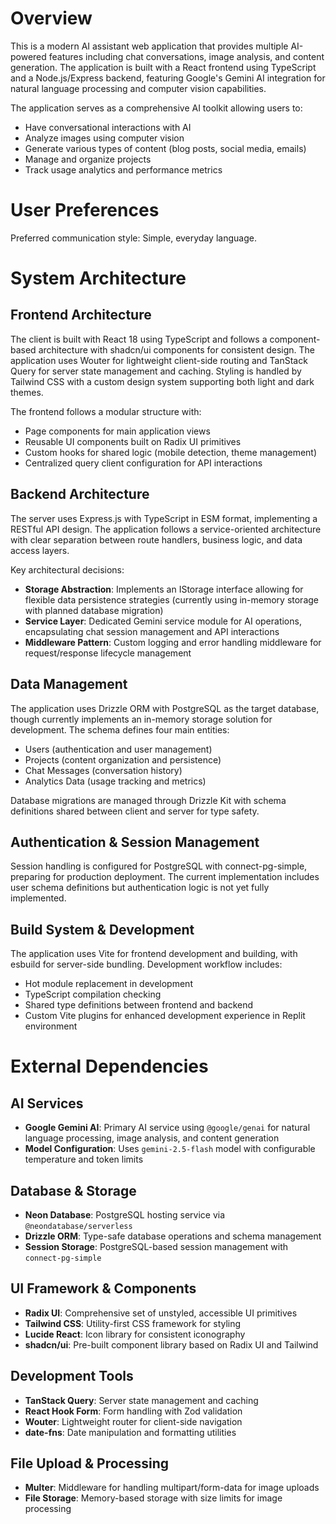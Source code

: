 # Overview

This is a modern AI assistant web application that provides multiple AI-powered features including chat conversations, image analysis, and content generation. The application is built with a React frontend using TypeScript and a Node.js/Express backend, featuring Google's Gemini AI integration for natural language processing and computer vision capabilities.

The application serves as a comprehensive AI toolkit allowing users to:
- Have conversational interactions with AI
- Analyze images using computer vision
- Generate various types of content (blog posts, social media, emails)
- Manage and organize projects
- Track usage analytics and performance metrics

# User Preferences

Preferred communication style: Simple, everyday language.

# System Architecture

## Frontend Architecture
The client is built with React 18 using TypeScript and follows a component-based architecture with shadcn/ui components for consistent design. The application uses Wouter for lightweight client-side routing and TanStack Query for server state management and caching. Styling is handled by Tailwind CSS with a custom design system supporting both light and dark themes.

The frontend follows a modular structure with:
- Page components for main application views
- Reusable UI components built on Radix UI primitives
- Custom hooks for shared logic (mobile detection, theme management)
- Centralized query client configuration for API interactions

## Backend Architecture
The server uses Express.js with TypeScript in ESM format, implementing a RESTful API design. The application follows a service-oriented architecture with clear separation between route handlers, business logic, and data access layers.

Key architectural decisions:
- **Storage Abstraction**: Implements an IStorage interface allowing for flexible data persistence strategies (currently using in-memory storage with planned database migration)
- **Service Layer**: Dedicated Gemini service module for AI operations, encapsulating chat session management and API interactions
- **Middleware Pattern**: Custom logging and error handling middleware for request/response lifecycle management

## Data Management
The application uses Drizzle ORM with PostgreSQL as the target database, though currently implements an in-memory storage solution for development. The schema defines four main entities:
- Users (authentication and user management)
- Projects (content organization and persistence)
- Chat Messages (conversation history)
- Analytics Data (usage tracking and metrics)

Database migrations are managed through Drizzle Kit with schema definitions shared between client and server for type safety.

## Authentication & Session Management
Session handling is configured for PostgreSQL with connect-pg-simple, preparing for production deployment. The current implementation includes user schema definitions but authentication logic is not yet fully implemented.

## Build System & Development
The application uses Vite for frontend development and building, with esbuild for server-side bundling. Development workflow includes:
- Hot module replacement in development
- TypeScript compilation checking
- Shared type definitions between frontend and backend
- Custom Vite plugins for enhanced development experience in Replit environment

# External Dependencies

## AI Services
- **Google Gemini AI**: Primary AI service using `@google/genai` for natural language processing, image analysis, and content generation
- **Model Configuration**: Uses `gemini-2.5-flash` model with configurable temperature and token limits

## Database & Storage
- **Neon Database**: PostgreSQL hosting service via `@neondatabase/serverless`
- **Drizzle ORM**: Type-safe database operations and schema management
- **Session Storage**: PostgreSQL-based session management with `connect-pg-simple`

## UI Framework & Components
- **Radix UI**: Comprehensive set of unstyled, accessible UI primitives
- **Tailwind CSS**: Utility-first CSS framework for styling
- **Lucide React**: Icon library for consistent iconography
- **shadcn/ui**: Pre-built component library based on Radix UI and Tailwind

## Development Tools
- **TanStack Query**: Server state management and caching
- **React Hook Form**: Form handling with Zod validation
- **Wouter**: Lightweight router for client-side navigation
- **date-fns**: Date manipulation and formatting utilities

## File Upload & Processing
- **Multer**: Middleware for handling multipart/form-data for image uploads
- **File Storage**: Memory-based storage with size limits for image processing